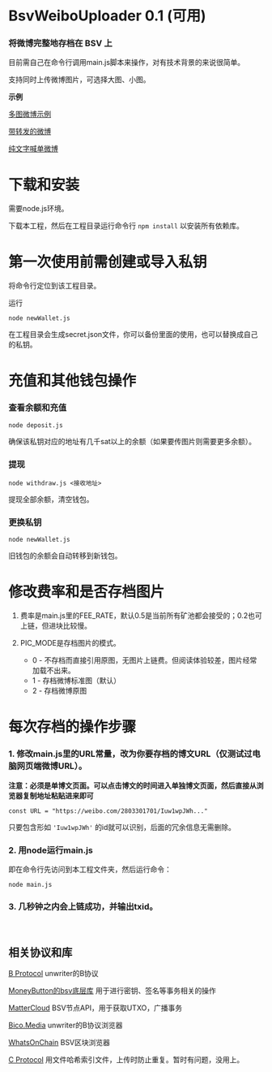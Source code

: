# BsvWeiboUploader 0.1 (可用)
 
### 将微博完整地存档在 BSV 上

目前需自己在命令行调用main.js脚本来操作，对有技术背景的来说很简单。

支持同时上传微博图片，可选择大图、小图。

**示例**

[多图微博示例](https://bico.media/a50c6f9f48eb598da3496175385d1c41f38e633f157b9f20fb74ed22154f2a00)

[带转发的微博](https://bico.media/268c5dd2639cbb7c273938c662a2dda793ae4ee81fa6d9271b6e49ac1710589c)

[纯文字喊单微博](https://bico.media/4d2680717cb9c7cd9f32a269548d9147babe98c741e7ce5050c5c3815c9bc07c)

# 下载和安装

需要node.js环境。

下载本工程，然后在工程目录运行命令行 ```npm install``` 以安装所有依赖库。

# 第一次使用前需创建或导入私钥

将命令行定位到该工程目录。

运行

```node newWallet.js```

在工程目录会生成secret.json文件，你可以备份里面的使用，也可以替换成自己的私钥。

# 充值和其他钱包操作

### 查看余额和充值

```node deposit.js```

确保该私钥对应的地址有几千sat以上的余额（如果要传图片则需要更多余额）。

### 提现

```node withdraw.js <接收地址>```

提现全部余额，清空钱包。

### 更换私钥

```node newWallet.js```

旧钱包的余额会自动转移到新钱包。

# 修改费率和是否存档图片

1. 费率是main.js里的FEE_RATE，默认0.5是当前所有矿池都会接受的；0.2也可上链，但进块比较慢。

1. PIC_MODE是存档图片的模式。

    - 0 - 不存档而直接引用原图，无图片上链费。但阅读体验较差，图片经常加载不出来。
    - 1 - 存档微博标准图（默认）
    - 2 - 存档微博原图

# 每次存档的操作步骤

### 1. 修改main.js里的URL常量，改为你要存档的博文URL（仅测试过电脑网页端微博URL）。

**注意：必须是单博文页面。可以点击博文的时间进入单独博文页面，然后直接从浏览器复制地址粘贴进来即可**

```
const URL = "https://weibo.com/2803301701/Iuw1wpJWh..."
```

只要包含形如 `'Iuw1wpJWh'` 的id就可以识别，后面的冗余信息无需删除。

### 2. 用node运行main.js

即在命令行先访问到本工程文件夹，然后运行命令：

```
node main.js
```

### 3. 几秒钟之内会上链成功，并输出txid。



<br>

## 相关协议和库

[B Protocol](https://github.com/unwriter/B) unwriter的B协议

[MoneyButton的bsv底层库](https://docs.moneybutton.com) 用于进行密钥、签名等事务相关的操作

[MatterCloud](https://www.mattercloud.net) BSV节点API，用于获取UTXO，广播事务

[Bico.Media](https://bico.media) unwriter的B协议浏览器

[WhatsOnChain](https://whatsonchain.com/) BSV区块浏览器

[C Protocol](https://c.bitdb.network) 用文件哈希索引文件，上传时防止重复。暂时有问题，没用上。